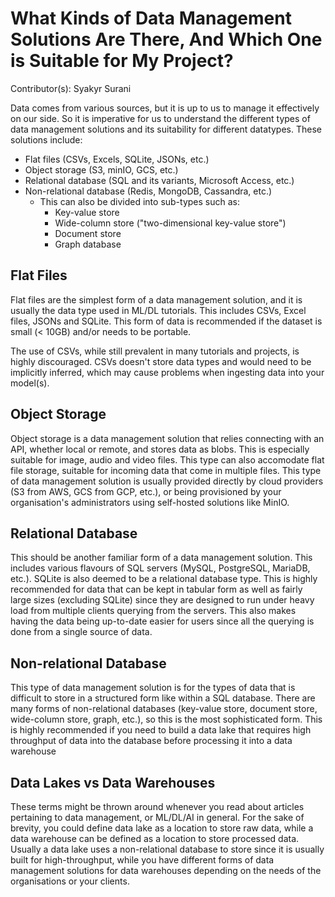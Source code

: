 # What Kinds of Data Management Solutions Are There, And Which One is Suitable for My Project?

Contributor(s): Syakyr Surani

Data comes from various sources, but it is up to us to manage it 
effectively on our side. So it is imperative for us to understand the 
different types of data management solutions and its suitability for 
different datatypes. These solutions include:

- Flat files (CSVs, Excels, SQLite, JSONs, etc.)
- Object storage (S3, minIO, GCS, etc.)
- Relational database (SQL and its variants, Microsoft Access, etc.)
- Non-relational database (Redis, MongoDB, Cassandra, etc.) 
  + This can also be divided into sub-types such as:
    * Key-value store
    * Wide-column store ("two-dimensional key-value store")
    * Document store
    * Graph database

## Flat Files

Flat files are the simplest form of a data management solution, and it 
is usually the data type used in ML/DL tutorials. This includes CSVs,
Excel files, JSONs and SQLite. This form of data is recommended if the 
dataset is small (< 10GB) and/or needs to be portable.

The use of CSVs, while still prevalent in many tutorials and projects,
is highly discouraged. CSVs doesn't store data types and would need to 
be implicitly inferred, which may cause problems when ingesting data 
into your model(s).

## Object Storage

Object storage is a data management solution that relies connecting 
with an API, whether local or remote, and stores data as blobs. This 
is especially suitable for image, audio and video files. This type can
also accomodate flat file storage, suitable for incoming data that come
in multiple files. This type of data management solution is usually 
provided directly by cloud providers (S3 from AWS, GCS from GCP, etc.),
or being provisioned by your organisation's administrators using 
self-hosted solutions like MinIO.

## Relational Database

This should be another familiar form of a data management solution. 
This includes various flavours of SQL servers (MySQL, PostgreSQL, 
MariaDB, etc.). SQLite is also deemed to be a relational database type.
This is highly recommended for data that can be kept in tabular form
as well as fairly large sizes (excluding SQLite) since they are 
designed to run under heavy load from multiple clients querying from 
the servers. This also makes having the data being up-to-date easier 
for users since all the querying is done from a single source of data.

## Non-relational Database

This type of data management solution is for the types of data that is
difficult to store in a structured form like within a SQL database. 
There are many forms of non-relational databases (key-value store, 
document store, wide-column store, graph, etc.), so this is the most 
sophisticated form. This is highly recommended if you need to build a 
data lake that requires high throughput of data into the database 
before processing it into a data warehouse

## Data Lakes vs Data Warehouses

These terms might be thrown around whenever you read about articles 
pertaining to data management, or ML/DL/AI in general. For the sake of 
brevity, you could define data lake as a location to store raw data, 
while a data warehouse can be defined as a location to store processed
data. Usually a data lake uses a non-relational database to store since
it is usually built for high-throughput, while you have different forms
of data management solutions for data warehouses depending on the needs
of the organisations or your clients.
